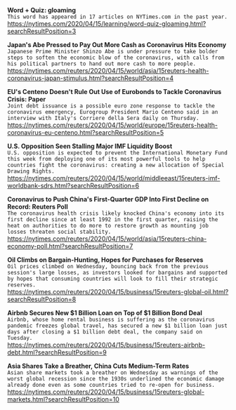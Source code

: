 **Word + Quiz: gloaming**\
`This word has appeared in 17 articles on NYTimes.com in the past year.`\
https://nytimes.com/2020/04/15/learning/word-quiz-gloaming.html?searchResultPosition=3

**Japan's Abe Pressed to Pay Out More Cash as Coronavirus Hits Economy**\
`Japanese Prime Minister Shinzo Abe is under pressure to take bolder steps to soften the economic blow of the coronavirus, with calls from his political partners to hand out more cash to more people.`\
https://nytimes.com/reuters/2020/04/15/world/asia/15reuters-health-coronavirus-japan-stimulus.html?searchResultPosition=4

**EU's Centeno Doesn't Rule Out Use of Eurobonds to Tackle Coronavirus Crisis: Paper**\
`Joint debt issuance is a possible euro zone response to tackle the coronavirus emergency, Eurogroup President Mario Centeno said in an interview with Italy's Corriere della Sera daily on Thursday.`\
https://nytimes.com/reuters/2020/04/15/world/europe/15reuters-health-coronavirus-eu-centeno.html?searchResultPosition=5

**U.S. Opposition Seen Stalling Major IMF Liquidity Boost**\
`U.S. opposition is expected to prevent the International Monetary Fund this week from deploying one of its most powerful tools to help countries fight the coronavirus: creating a new allocation of Special Drawing Rights.`\
https://nytimes.com/reuters/2020/04/15/world/middleeast/15reuters-imf-worldbank-sdrs.html?searchResultPosition=6

**Coronavirus to Push China's First-Quarter GDP Into First Decline on Record: Reuters Poll**\
`The coronavirus health crisis likely knocked China's economy into its first decline since at least 1992 in the first quarter, raising the heat on authorities to do more to restore growth as mounting job losses threaten social stability.`\
https://nytimes.com/reuters/2020/04/15/world/asia/15reuters-china-economy-poll.html?searchResultPosition=7

**Oil Climbs on Bargain-Hunting, Hopes for Purchases for Reserves**\
`Oil prices climbed on Wednesday, bouncing back from the previous session's large losses, as investors looked for bargains and supported by hopes that consuming countries will look to fill their strategic reserves. `\
https://nytimes.com/reuters/2020/04/15/business/15reuters-global-oil.html?searchResultPosition=8

**Airbnb Secures New $1 Billion Loan on Top of $1 Billion Bond Deal**\
`Airbnb, whose home rental business is suffering as the coronavirus pandemic freezes global travel, has secured a new $1 billion loan just days after closing a $1 billion debt deal, the company said on Tuesday.   `\
https://nytimes.com/reuters/2020/04/15/business/15reuters-airbnb-debt.html?searchResultPosition=9

**Asia Shares Take a Breather, China Cuts Medium-Term Rates**\
`Asian share markets took a breather on Wednesday as warnings of the worst global recession since the 1930s underlined the economic damage already done even as some countries tried to re-open for business.`\
https://nytimes.com/reuters/2020/04/15/business/15reuters-global-markets.html?searchResultPosition=10

